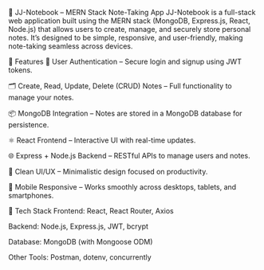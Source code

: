 📝 JJ-Notebook – MERN Stack Note-Taking App
JJ-Notebook is a full-stack web application built using the MERN stack (MongoDB, Express.js, React, Node.js) that allows users to create, manage, and securely store personal notes. It’s designed to be simple, responsive, and user-friendly, making note-taking seamless across devices.

🚀 Features
🔐 User Authentication – Secure login and signup using JWT tokens.

🗂️ Create, Read, Update, Delete (CRUD) Notes – Full functionality to manage your notes.

📦 MongoDB Integration – Notes are stored in a MongoDB database for persistence.

⚛️ React Frontend – Interactive UI with real-time updates.

🌐 Express + Node.js Backend – RESTful APIs to manage users and notes.

🧾 Clean UI/UX – Minimalistic design focused on productivity.

📱 Mobile Responsive – Works smoothly across desktops, tablets, and smartphones.

🧰 Tech Stack
Frontend: React, React Router, Axios

Backend: Node.js, Express.js, JWT, bcrypt

Database: MongoDB (with Mongoose ODM)

Other Tools: Postman, dotenv, concurrently

